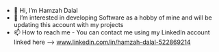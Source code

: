 - 👋 Hi, I’m Hamzah Dalal
- 👀 I’m interested in developing Software as a hobby of mine and will be updating this account with my projects
- 📫 How to reach me - You can contact me using my LinkedIn account linked here --> www.linkedin.com/in/hamzah-dalal-522869214
